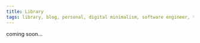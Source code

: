 ```yaml
---
title: Library
tags: library, blog, personal, digital minimalism, software engineer, tech, life
---
```


coming soon...
